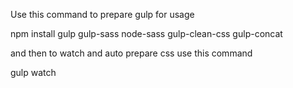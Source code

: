 Use this command to prepare gulp for usage

npm install gulp gulp-sass node-sass gulp-clean-css gulp-concat


and then to watch and auto prepare css use this command

gulp watch